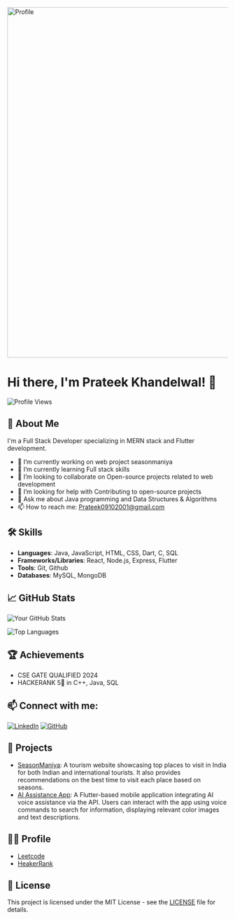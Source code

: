 
<img src="https://github.com/Prateek09102001/Prateek09102001/assets/127758351/367f83b8-345c-49fe-b0f5-e2865aac0cf8" alt="Profile" width="800" />

# Hi there, I'm Prateek Khandelwal! 👋

![Profile Views](https://komarev.com/ghpvc/?username=username&color=brightgreen)

## 🚀 About Me

I'm a Full Stack Developer specializing in MERN stack and Flutter development.

- 🔭 I’m currently working on web project seasonmaniya
- 🌱 I’m currently learning Full stack skills
- 👯 I’m looking to collaborate on Open-source projects related to web development
- 🤔 I’m looking for help with Contributing to open-source projects
- 💬 Ask me about Java programming and Data Structures & Algorithms
- 📫 How to reach me: Prateek09102001@gmail.com

## 🛠️ Skills

- **Languages**: Java, JavaScript, HTML, CSS, Dart, C, SQL
- **Frameworks/Libraries**: React, Node.js, Express, Flutter
- **Tools**: Git, Github
- **Databases**: MySQL, MongoDB

## 📈 GitHub Stats

![Your GitHub Stats](https://github-readme-stats.vercel.app/api?username=prateek09102001&show_icons=true&theme=radical)

![Top Languages](https://github-readme-stats.vercel.app/api/top-langs/?username=prateek09102001&layout=compact&theme=radical)

## 🏆 Achievements

- CSE GATE QUALIFIED 2024
- HACKERANK 5🌟 in C++, Java, SQL

## 📫 Connect with me:

[![LinkedIn](https://img.shields.io/badge/LinkedIn-blue?style=flat&logo=linkedin)](https://www.linkedin.com/in/prateek-khandelwal-1a3529227/)
[![GitHub](https://img.shields.io/badge/GitHub-black?style=flat&logo=github)](https://github.com/Prateek09102001)

## 🌟 Projects

- [SeasonManiya](https://github.com/prateek09102001/seasonmaniya): A tourism website showcasing top places to visit in India for both Indian and international tourists. It also provides recommendations on the best time to visit each place based on seasons.
- [AI Assistance App](https://github.com/prateek09102001/ai-assistance-app): A Flutter-based mobile application integrating AI voice assistance via the API. Users can interact with the app using voice commands to search for information, displaying relevant color images and text descriptions.

## 👩‍🏫 Profile

- [Leetcode](https://leetcode.com/u/Prateek-09/)
- [HeakerRank](https://www.hackerrank.com/profile/PRATEEKkhandelw8)

## 📝 License

This project is licensed under the MIT License - see the [LICENSE](LICENSE) file for details.
